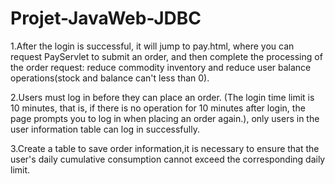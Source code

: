 # Projet-JavaWeb-JDBC
1.After the login is successful, it will jump to pay.html, where you can request PayServlet to submit an order, and then complete the processing of the order request: reduce commodity inventory and reduce user balance operations(stock and balance can't less than 0).

2.Users must log in before they can place an order. (The login time limit is 10 minutes, that is, if there is no operation for 10 minutes after login, the page prompts you to log in when placing an order again.), only users in the user information table can log in successfully.

3.Create a table to save order information,it is necessary to ensure that the user's daily cumulative consumption cannot exceed the corresponding daily limit.
